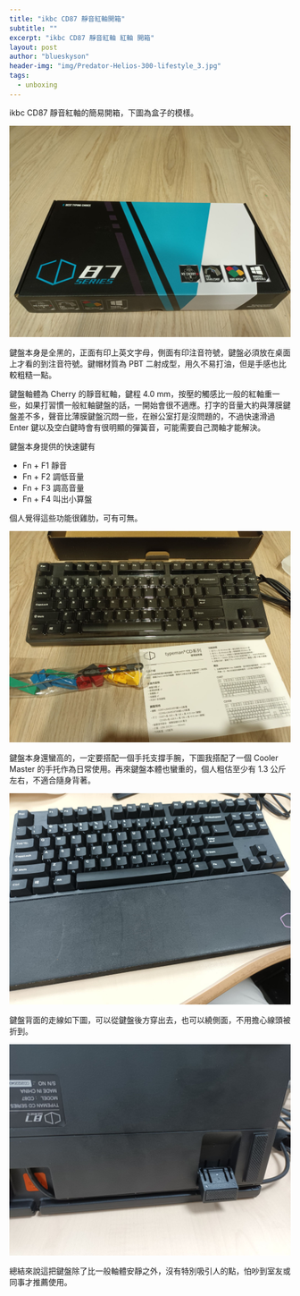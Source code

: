 ```yaml
---
title: "ikbc CD87 靜音紅軸開箱"
subtitle: ""
excerpt: "ikbc CD87 靜音紅軸 紅軸 開箱"
layout: post
author: "blueskyson"
header-img: "img/Predator-Helios-300-lifestyle_3.jpg"
tags:
  - unboxing
---
```


ikbc CD87 靜音紅軸的簡易開箱，下圖為盒子的模樣。

![](https://raw.githubusercontent.com/blueskyson/image-host/master/2022/ikbccd87-1.jpg)

鍵盤本身是全黑的，正面有印上英文字母，側面有印注音符號，鍵盤必須放在桌面上才看的到注音符號。鍵帽材質為 PBT 二射成型，用久不易打油，但是手感也比較粗糙一點。

鍵盤軸體為 Cherry 的靜音紅軸，鍵程 4.0 mm，按壓的觸感比一般的紅軸重一些，如果打習慣一般紅軸鍵盤的話，一開始會很不適應。打字的音量大約與薄膜鍵盤差不多，聲音比薄膜鍵盤沉悶一些，在辦公室打是沒問題的，不過快速滑過 Enter 鍵以及空白鍵時會有很明顯的彈簧音，可能需要自己潤軸才能解決。

鍵盤本身提供的快速鍵有
- Fn + F1 靜音
- Fn + F2 調低音量
- Fn + F3 調高音量
- Fn + F4 叫出小算盤

個人覺得這些功能很雞肋，可有可無。

![](https://raw.githubusercontent.com/blueskyson/image-host/master/2022/ikbccd87-2.jpg)

鍵盤本身還蠻高的，一定要搭配一個手托支撐手腕，下圖我搭配了一個 Cooler Master 的手托作為日常使用。再來鍵盤本體也蠻重的，個人粗估至少有 1.3 公斤左右，不適合隨身背著。

![](https://raw.githubusercontent.com/blueskyson/image-host/master/2022/ikbccd87-3.jpg)

鍵盤背面的走線如下圖，可以從鍵盤後方穿出去，也可以繞側面，不用擔心線頭被折到。

![](https://raw.githubusercontent.com/blueskyson/image-host/master/2022/ikbccd87-4.jpg)

總結來說這把鍵盤除了比一般軸體安靜之外，沒有特別吸引人的點，怕吵到室友或同事才推薦使用。